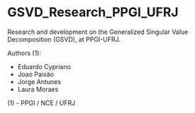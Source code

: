 # GSVD_Research_PPGI_UFRJ

Research and development on the Generalized Singular Value Decomposition (GSVD), at PPGI-UFRJ.

Authors (1):

* Eduardo Cypriano
* Joao Paixão
* Jorge Antunes
* Laura Moraes

(1) - PPGI / NCE / UFRJ